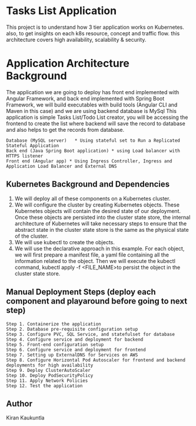 # Tasks List Application 

This project is to understand how 3 tier application works on Kubernetes. also, to get insights on each k8s resource, concept and traffic flow. this architecture covers high availability, scalability & security.

# Application Architecture Background


The application we are going to deploy has front end implemented with Angular Framework, and back end implemented with Spring Boot Framework, we will build executables with build tools (Angular CLI and Maven in this case) and we are using backend database is MySql
This application is simple Tasks List/Todo List creator, you will be accessing the frontend to create the list where backend will save the record to database and also helps to get the records from database.

	Database (MySQL server)   * Using stateful set to Run a Replicated Stateful Application 
	Back end (Java Spring Boot application) * using Load balancer with HTTPS listener
	Front end (Angular app) * Using Ingress Controller, Ingress and Application Load Balancer and External DNS

## Kubernetes Background and Dependencies
1.	We will deploy all of these components on a Kubernetes cluster. 
2.	We will configure the cluster by creating Kubernetes objects. These Kubernetes objects will contain the desired state of our deployment. Once these objects are persisted into the cluster state store, the internal architecture of Kubernetes will take necessary steps to ensure that the abstract state in the cluster state store is the same as the physical state of the cluster.
3.	We will use kubectl to create the objects.
4.	We will use the declarative approach in this example. For each object, we will first prepare a manifest file, a yaml file containing all the information related to the object. Then we will execute the kubectl command, kubectl apply -f <FILE_NAME>to persist the object in the cluster state store.


## Manual Deployment Steps (deploy each component and playaround before going to next step) 
	Step 1. Containerize the application
	Step 2. Database pre-requisite configuration setup
	Step 3. Configure PVC, SQL Service, and statefulset for database
	Step 4. Configure service and deployment for backend
	Step 5. Front-end configuration setup 
	Step 6. Configure service and deployment for frontend
	Step 7. Setting up ExternalDNS for Services on AWS
	Step 8. Configure Horizontal Pod Autoscaler for frontend and backend deployments for high availability
	Step 9. Deploy ClusterAutoScaler
	Step 10. Deploy PodSecurityPolicy
	Step 11. Apply Network Policies
	Step 12. Test the application





## Author

Kiran Kaukuntla
